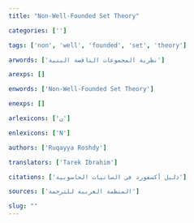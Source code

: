 ```yaml
---
title: "Non-Well-Founded Set Theory"

categories: ['']

tags: ['non', 'well', 'founded', 'set', 'theory']

arwords: ['نظرية المجموعات الناقصة البنية']

arexps: []

enwords: ['Non-Well-Founded Set Theory']

enexps: []

arlexicons: ['ن']

enlexicons: ['N']

authors: ['Ruqayya Roshdy']

translators: ['Tarek Ibrahim']

citations: ['دليل أكسفورد في السانيات الحاسوبية']

sources: ['المنظمة العربية للترجمة']

slug: ""
---
```

